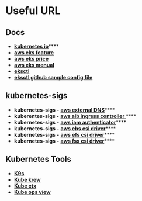 # Useful URL

## Docs

* [**kubernetes io**](https://kubernetes.io/)****
* ****[**aws eks feature**](https://aws.amazon.com/ko/eks/features/)****
* ****[**aws eks price**](https://aws.amazon.com/ko/eks/pricing/)****
* ****[**aws eks menual**](https://docs.aws.amazon.com/ko\_kr/eks/latest/userguide/getting-started.html)****
* ****[**eksctl**](https://eksctl.io/)****
* ****[**eksctl github sample config file**](https://github.com/weaveworks/eksctl/tree/main/examples)****

## kubernetes-sigs

* **kubernetes-sigs -** [**aws external DNS**](https://github.com/kubernetes-sigs/external-dns)****
* **kuberentes-sigs -** [**aws alb ingress controller** ](https://github.com/kubernetes-sigs/aws-alb-ingress-controller)****
* **kubernetes-sigs -** [**aws iam authenticator**](https://github.com/kubernetes-sigs/aws-iam-authenticator)****
* **kubernetes-sigs -** [**aws ebs csi driver**](https://github.com/kubernetes-sigs/aws-ebs-csi-driver)****
* **kubernetes-sigs -** [**aws efs csi driver**](https://github.com/kubernetes-sigs/aws-efs-csi-driver)****
* **kubernetes-sigs -** [**aws fsx csi driver**](https://github.com/kubernetes-sigs/aws-fsx-csi-driver)****

## Kubernetes Tools

* ****[**K9s** ](https://github.com/derailed/k9s)****
* ****[**Kube krew**](https://github.com/kubernetes-sigs/krew)****
* ****[**Kube ctx**](https://github.com/kubernetes-sigs/krew-index/blob/master/plugins.md)****
* ****[**Kube ops view**](https://codeberg.org/hjacobs/kube-ops-view)****



&#x20;



